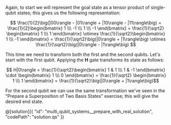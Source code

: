 ﻿Again, to start we will represent the goal state as a tensor product of single-qubit states; this gives us the following representation:

$$ \frac{1}{2}\big(|00\rangle - |01\rangle + |10\rangle - |11\rangle\big) = \frac{1}{2}\begin{bmatrix} 1 \\\ -1 \\\ 1 \\\ -1 \end{bmatrix} = \frac{1}{\sqrt2} \begin{bmatrix} 1 \\\ 1 \end{bmatrix} \otimes \frac{1}{\sqrt2}\begin{bmatrix} 1 \\\ -1 \end{bmatrix} = \frac{1}{\sqrt2}\big(|0\rangle + |1\rangle\big) \otimes \frac{1}{\sqrt2}\big(|0\rangle - |1\rangle\big)  $$

This time we need to transform both the first and the second qubits. Let's start with the first qubit. Applying the **H** gate transforms its state as follows:

$$ H|0\rangle = \frac{1}{\sqrt2}\begin{bmatrix} 1 & 1 \\\ 1 & -1 \end{bmatrix} \cdot \begin{bmatrix} 1 \\\ 0 \end{bmatrix} = \frac{1}{\sqrt2} \begin{bmatrix} 1 \\\ 1 \end{bmatrix} = \frac{1}{\sqrt2}\big(|0\rangle + |1\rangle\big)$$

For the second qubit we can use the same transformation we've seen in the "Prepare a Superposition of Two Basis States" exercise; this will give the desired end state.

@[solution]({
    "id": "multi_qubit_systems__prepare_with_real_solution",
    "codePath": "solution.qs"
})
